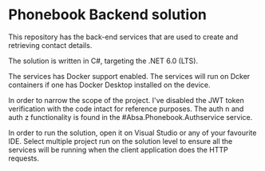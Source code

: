 # Phonebook Backend solution
This repository has the back-end services that are used to create and retrieving contact details. 

The solution is written in C#, targeting the .NET 6.0 (LTS). 

The services has Docker support enabled. The services will run on Dcker containers if one has Docker Desktop installed on the device.

In order to narrow the scope of the project. I've disabled the JWT token verification with the code intact for reference purposes. The auth n and auth z functionality is found in the #Absa.Phonebook.Authservice service. 

In order to run the solution, open it on Visual Studio or any of your favourite IDE. Select multiple project run on the solution level to ensure all the services will be running when the client application does the HTTP requests.
